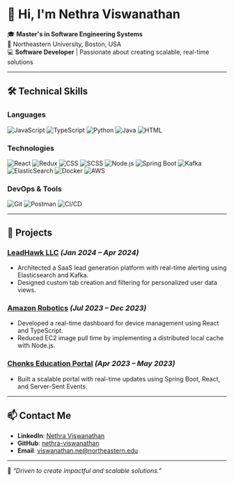 
<!--
**nethra-viswanathan/nethra-viswanathan** is a ✨ _special_ ✨ repository because its `README.md` (this file) appears on your GitHub profile.

Here are some ideas to get you started:

- 🔭 I’m currently working on ...
- 🌱 I’m currently learning ...
- 👯 I’m looking to collaborate on ...
- 🤔 I’m looking for help with ...
- 💬 Ask me about ...
- 📫 How to reach me: ...
- 😄 Pronouns: ...
- ⚡ Fun fact: ...
-->

# 👋 Hi, I'm Nethra Viswanathan

🎓 **Master's in Software Engineering Systems**  
📍 Northeastern University, Boston, USA  
💻 **Software Developer** | Passionate about creating scalable, real-time solutions  

---

## **🛠️ Technical Skills**

### **Languages**
![JavaScript](https://img.shields.io/badge/-JavaScript-F7DF1E?logo=javascript&logoColor=black)
![TypeScript](https://img.shields.io/badge/-TypeScript-3178C6?logo=typescript&logoColor=white)
![Python](https://img.shields.io/badge/-Python-3776AB?logo=python&logoColor=white)
![Java](https://img.shields.io/badge/-Java-007396?logo=java&logoColor=white)
![HTML](https://img.shields.io/badge/-HTML-E34F26?logo=html5&logoColor=white)


### **Technologies**
![React](https://img.shields.io/badge/-React-61DAFB?logo=react&logoColor=black)
![Redux](https://img.shields.io/badge/-Redux-764ABC?logo=redux&logoColor=white)
![CSS](https://img.shields.io/badge/-CSS-1572B6?logo=css3&logoColor=white)
![SCSS](https://img.shields.io/badge/-SCSS-CC6699?logo=sass&logoColor=white)
![Node.js](https://img.shields.io/badge/-Node.js-339933?logo=node.js&logoColor=white)
![Spring Boot](https://img.shields.io/badge/-Spring%20Boot-6DB33F?logo=springboot&logoColor=white)
![Kafka](https://img.shields.io/badge/-Kafka-231F20?logo=apachekafka&logoColor=white)
![ElasticSearch](https://img.shields.io/badge/-ElasticSearch-005571?logo=elasticsearch&logoColor=white)
![Docker](https://img.shields.io/badge/-Docker-2496ED?logo=docker&logoColor=white)
![AWS](https://img.shields.io/badge/-AWS-232F3E?logo=amazonaws&logoColor=white)

### **DevOps & Tools**
![Git](https://img.shields.io/badge/-Git-F05032?logo=git&logoColor=white)
![Postman](https://img.shields.io/badge/-Postman-FF6C37?logo=postman&logoColor=white)
![CI/CD](https://img.shields.io/badge/-CI/CD-004880?logo=azurepipelines&logoColor=white)


---

## 🚀 Projects
### [LeadHawk LLC](#) *(Jan 2024 – Apr 2024)*  
- Architected a SaaS lead generation platform with real-time alerting using Elasticsearch and Kafka.
- Designed custom tab creation and filtering for personalized user data views.

### [Amazon Robotics](#) *(Jul 2023 – Dec 2023)*  
- Developed a real-time dashboard for device management using React and TypeScript.
- Reduced EC2 image pull time by implementing a distributed local cache with Node.js.

### [Chonks Education Portal](#) *(Apr 2023 – May 2023)*  
- Built a scalable portal with real-time updates using Spring Boot, React, and Server-Sent Events.

---


## 📫 Contact Me
- **LinkedIn**: [Nethra Viswanathan](https://www.linkedin.com/in/nethra-viswanathan-b05a03165/)  
- **GitHub**: [nethra-viswanathan](https://github.com/nethra-viswanathan)  
- **Email**: [viswanathan.ne@northeastern.edu](mailto:viswanathan.ne@northeastern.edu)

---

🌟 *“Driven to create impactful and scalable solutions.”*
